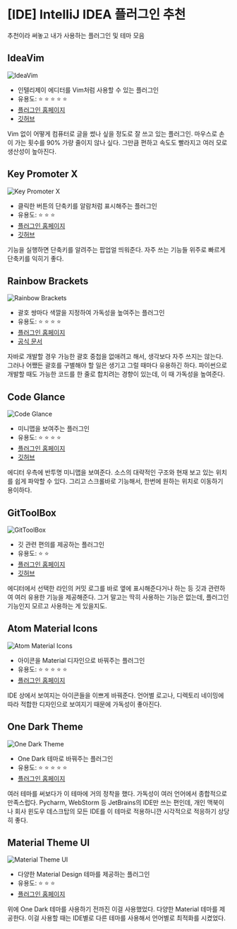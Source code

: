 # [IDE] IntelliJ IDEA 플러그인 추천

추천이라 써놓고 내가 사용하는 플러그인 및 테마 모음

## IdeaVim

![IdeaVim](./image1.png)
<!-- [##_Image|kage@b0S14N/btq06g2TJox/ll5ewiXbutTuriGsonPoy1/img.png|alignCenter|width="100%"|_##] -->

- 인텔리제이 에디터를 Vim처럼 사용할 수 있는 플러그인
- 유용도: ⭐️ ⭐️ ⭐️ ⭐️ ⭐️
- [플러그인 홈페이지](https://plugins.jetbrains.com/plugin/164-ideavim)
- [깃허브](https://github.com/JetBrains/ideavim)

Vim 없이 어떻게 컴퓨터로 글을 썼나 싶을 정도로 잘 쓰고 있는 플러그인. 마우스로 손이 가는 횟수를 90% 가량 줄이지 않나 싶다. 그만큼 편하고 속도도 빨라지고 여러 모로 생산성이 높아진다.

## Key Promoter X

![Key Promoter X](./image2.png)
<!-- [##_Image|kage@oTUw0/btq04LI58dC/D1ziIk8IzKkiwLa6VURoMk/img.gif|alignCenter|width="100%"|_##] -->

- 클릭한 버튼의 단축키를 알람처럼 표시해주는 플러그인
- 유용도: ⭐️ ⭐️ ⭐️
- [플러그인 홈페이지](https://plugins.jetbrains.com/plugin/9792-key-promoter-x)
- [깃허브](https://github.com/halirutan/IntelliJ-Key-Promoter-X)

기능을 실행하면 단축키를 알려주는 팝업얼 띄워준다. 자주 쓰는 기능들 위주로 빠르게 단축키를 익히기 좋다.

## Rainbow Brackets

![Rainbow Brackets](./image3.png)
<!-- [##_Image|kage@bnw3nY/btq03GnYz92/E92aoTU7coHxzvNKFIjSb1/img.png|alignCenter|width="100%"|_##] -->

- 괄호 쌍마다 색깔을 지정하여 가독성을 높여주는 플러그인
- 유용도: ⭐️ ⭐️ ⭐️ ⭐️
- [플러그인 홈페이지](https://plugins.jetbrains.com/plugin/10080-rainbow-brackets)
- [공식 문서](https://izhangzhihao.github.io/rainbow-brackets-document/)

자바로 개발할 경우 가능한 괄호 중첩을 없애려고 해서, 생각보다 자주 쓰지는 않는다. 그러나 어쨌든 괄호를 구별해야 할 일은 생기고 그럴 때마다 유용하긴 하다. 파이썬으로 개발할 때도 가능한 코드를 한 줄로 합치려는 경향이 있는데, 이 때 가독성을 높여준다.

## Code Glance

![Code Glance](./image4.png)
<!-- [##_Image|kage@DjJrh/btq09jR8mqt/Kic4QEEFFFkJQuAjtCJRH1/img.png|alignCenter|width="100%"|_##] -->

- 미니맵을 보여주는 플러그인
- 유용도: ⭐️ ⭐️ ⭐️ ⭐️   
- [플러그인 홈페이지](https://plugins.jetbrains.com/plugin/7275-codeglance)
- [깃허브](https://github.com/Vektah/CodeGlance)

에디터 우측에 반투명 미니맵을 보여준다. 소스의 대략적인 구조와 현재 보고 있는 위치를 쉽게 파악할 수 있다. 그리고 스크롤바로 기능해서, 한번에 원하는 위치로 이동하기 용이하다.

## GitToolBox

![GitToolBox](./image5.png)
<!-- [##_Image|kage@CME27/btq09zf9yOj/AWXFUXYE54oAbOQOuaKUaK/img.png|alignCenter|width="100%"|_##] -->

- 깃 관련 편의를 제공하는 플러그인
- 유용도: ⭐️ ⭐️
- [플러그인 홈페이지](https://plugins.jetbrains.com/plugin/7499-gittoolbox)
- [깃허브](https://github.com/zielu/GitToolBox/wiki/Manual)

에디터에서 선택한 라인의 커밋 로그를 바로 옆에 표시해준다거나 하는 등 깃과 관련하여 여러 유용한 기능을 제공해준다. 그거 말고는 딱히 사용하는 기능은 없는데, 플러그인 기능인지 모르고 사용하는 게 있을지도. 

## Atom Material Icons

![Atom Material Icons](./image6.png)
<!-- [##_Image|kage@crBSD3/btq0iAPwOsj/pkigPB6o7ydLsi3AMUpPp1/img.png|alignCenter|width="100%"|_##] -->

- 아이콘을 Material 디자인으로 바꿔주는 플러그인
- 유용도: ⭐️ ⭐️ ⭐️ ⭐️ ⭐️
- [플러그인 홈페이지](https://plugins.jetbrains.com/plugin/10044-atom-material-icons)

IDE 상에서 보여지는 아이콘들을 이쁘게 바꿔준다. 언어별 로고나, 디렉토리 네이밍에 따라 적합한 디자인으로 보여지기 때문에 가독성이 좋아진다.

## One Dark Theme

![One Dark Theme](./image7.png)
<!-- [##_Image|kage@cDtcfD/btq04MaceTh/ti0B66cJfME4K5tSSrUd31/img.png|alignCenter|width="100%"|_##] -->

- One Dark 테마로 바꿔주는 플러그인
- 유용도: ⭐️ ⭐️ ⭐️ ⭐️ ⭐️ 
- [플러그인 홈페이지](https://plugins.jetbrains.com/plugin/11938-one-dark-theme)

여러 테마를 써보다가 이 테마에 거의 정착을 했다. 가독성이 여러 언어에서 종합적으로 만족스럽다. Pycharm, WebStorm 등 JetBrains의 IDE만 쓰는 편인데, 개인 맥북이나 회사 윈도우 데스크탑의 모든 IDE를 이 테마로 적용하니깐 시각적으로 적응하기 상당히 좋다.

## Material Theme UI

![Material Theme UI](./image8.png)
<!-- [##_Image|kage@bNvrRA/btq039pXDrU/2eZkib2MBIZPqcKiZqVvSK/img.png|alignCenter|width="100%"|_##] -->

- 다양한 Material Design 테마를 제공하는 플러그인
- 유용도: ⭐️ ⭐️ ⭐️ 
- [플러그인 홈페이지](https://plugins.jetbrains.com/plugin/8006-material-theme-ui)

위에 One Dark 테마를 사용하기 전까진 이걸 사용했었다. 다양한 Material 테마를 제공한다. 이걸 사용할 때는 IDE별로 다른 테마를 사용해서 언어별로 최적화를 시켰었다. 
